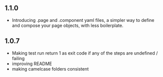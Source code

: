 ## 1.1.0
* Introducing .page and .component yaml files, a simpler way to define and compose your page objects, with less boilerplate.


## 1.0.7
* Making test run return 1 as exit code if any of the steps are undefined / failing
* improving README
* making camelcase folders consistent

